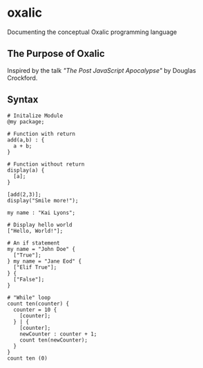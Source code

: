 # oxalic
Documenting the conceptual Oxalic programming language

## The Purpose of Oxalic
Inspired by the talk *"The Post JavaScript Apocalypse"* by Douglas Crockford.

## Syntax
```oxa
# Initalize Module
@my package;

# Function with return
add(a,b) : {
  a + b;
}

# Function without return
display(a) {
  [a];
}

[add(2,3)];
display("Smile more!");

my name : "Kai Lyons";

# Display hello world
["Hello, World!"];
  
# An if statement
my name = "John Doe" {
  ["True"];
} my name = "Jane Eod" {
  ["Elif True"];
} {
  ["False"];
} 

# "While" loop
count ten(counter) {
  counter = 10 {
    [counter];
  } | {
    [counter];
    newCounter : counter + 1;
    count ten(newCounter);
  }
}
count ten (0)
```
